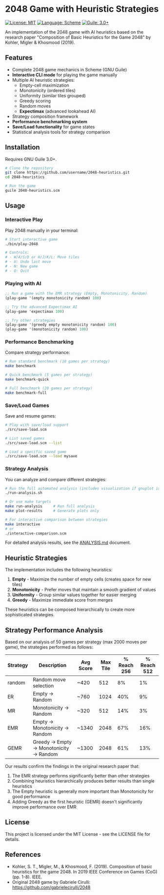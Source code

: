 # 2048 Game with Heuristic Strategies

[![License: MIT](https://img.shields.io/badge/License-MIT-blue.svg)](https://opensource.org/licenses/MIT)
[![Language: Scheme](https://img.shields.io/badge/Language-Scheme-red.svg)](https://www.gnu.org/software/guile/)
[![Guile: 3.0+](https://img.shields.io/badge/Guile-3.0+-green.svg)](https://www.gnu.org/software/guile/)

An implementation of the 2048 game with AI heuristics based on the research paper "Composition of Basic Heuristics for the Game 2048" by Kohler, Migler & Khosmood (2019).

## Features

- Complete 2048 game mechanics in Scheme (GNU Guile)
- **Interactive CLI mode** for playing the game manually
- Multiple AI heuristic strategies:
  - Empty-cell maximization
  - Monotonicity (ordered tiles)
  - Uniformity (similar tiles grouped)
  - Greedy scoring
  - Random moves
  - **Expectimax** (advanced lookahead AI)
- Strategy composition framework
- **Performance benchmarking system**
- **Save/Load functionality** for game states
- Statistical analysis tools for strategy comparison

## Installation

Requires GNU Guile 3.0+.

```bash
# Clone the repository
git clone https://github.com/username/2048-heuristics.git
cd 2048-heuristics

# Run the game
guile 2048-heuristics.scm
```

## Usage

### Interactive Play

Play 2048 manually in your terminal:

```bash
# Start interactive game
./bin/play-2048

# Controls:
# - W/A/S/D or H/J/K/L: Move tiles
# - U: Undo last move
# - N: New game
# - Q: Quit
```

### Playing with AI

```scheme
;; Run a game with the EMR strategy (Empty, Monotonicity, Random)
(play-game '(empty monotonicity random) 100)

;; Try the advanced Expectimax AI
(play-game 'expectimax 100)

;; Try other strategies
(play-game '(greedy empty monotonicity random) 100)
(play-game '(monotonicity random) 100)
```

### Performance Benchmarking

Compare strategy performance:

```bash
# Run standard benchmark (10 games per strategy)
make benchmark

# Quick benchmark (5 games per strategy)
make benchmark-quick

# Full benchmark (20 games per strategy)
make benchmark-full
```

### Save/Load Games

Save and resume games:

```bash
# Play with save/load support
./src/save-load.scm

# List saved games
./src/save-load.scm --list

# Load a specific saved game
./src/save-load.scm --load mysave
```

### Strategy Analysis

You can analyze and compare different strategies:

```bash
# Run the full automated analysis (includes visualization if gnuplot is installed)
./run-analysis.sh

# Or use make targets
make run-analysis     # Run full analysis
make plot-results     # Generate plots only

# For interactive comparison between strategies
make interactive
# or
./interactive-comparison.scm
```

For detailed analysis results, see the [ANALYSIS.md](ANALYSIS.md) document.

## Heuristic Strategies

The implementation includes the following heuristics:

1. **Empty** - Maximize the number of empty cells (creates space for new tiles)
2. **Monotonicity** - Prefer moves that maintain a smooth gradient of values
3. **Uniformity** - Group similar values together for easier merging
4. **Greedy** - Maximize immediate score from merges

These heuristics can be composed hierarchically to create more sophisticated strategies.

## Strategy Performance Analysis

Based on our analysis of 50 games per strategy (max 2000 moves per game), the strategies performed as follows:

| Strategy | Description | Avg Score | Max Tile | % Reach 256 | % Reach 512 |
|----------|-------------|-----------|----------|-------------|-------------|
| random   | Random move selection | ~420 | 512 | 8% | 1% |
| ER       | Empty → Random | ~760 | 1024 | 40% | 9% |
| MR       | Monotonicity → Random | ~320 | 512 | 14% | 3% |
| EMR      | Empty → Monotonicity → Random | ~1340 | 2048 | 67% | 16% |
| GEMR     | Greedy → Empty → Monotonicity → Random | ~1300 | 2048 | 61% | 13% |

Our results confirm the findings in the original research paper that:

1. The EMR strategy performs significantly better than other strategies
2. Combining heuristics hierarchically produces better results than single heuristics
3. The Empty heuristic is generally more important than Monotonicity for good performance
4. Adding Greedy as the first heuristic (GEMR) doesn't significantly improve performance over EMR

## License

This project is licensed under the MIT License - see the LICENSE file for details.

## References

- Kohler, S. T., Migler, M., & Khosmood, F. (2019). Composition of basic heuristics for the game 2048. In 2019 IEEE Conference on Games (CoG) (pp. 1-8). IEEE.
- Original 2048 game by Gabriele Cirulli: https://github.com/gabrielecirulli/2048